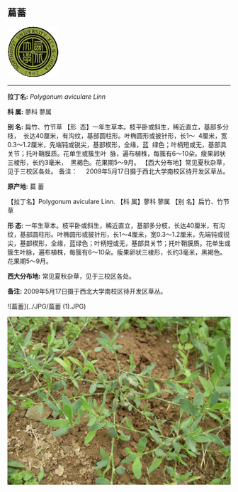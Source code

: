 ## 萹蓄

![西北大学校园网络植物志](../JPG/nwu.gif)

---

**拉丁名:**  _Polygonum aviculare Linn_

**科 属:** 蓼科 蓼属

**别 名:** 扁竹、竹节草
【形  态】一年生草本。枝平卧或斜生，稀近直立，基部多分枝，
 长达40厘米，有沟纹，基部圆柱形。叶椭圆形或披针形，长1～
 4厘米，宽0.3～1.2厘米，先端钝或锐尖，基部楔形，全缘，蓝
 绿色；叶柄短或无，基部具关节；托叶鞘膜质。花单生或簇生叶
 脉，遍布植株，每簇有6～10朵。瘦果卵状三棱形，长约3毫米，
 黑褐色。花果期5～9月。
【西大分布地】常见夏秋杂草，见于三校区各处。
备注：
    2009年5月17日摄于西北大学南校区待开发区草丛。

**原产地:** 萹 蓄

【拉丁名】Polygonum aviculare Linn.
【科 属】蓼科 蓼属
【别 名】扁竹、竹节草

**形  态:** 一年生草本。枝平卧或斜生，稀近直立，基部多分枝，长达40厘米，有沟纹，基部圆柱形。叶椭圆形或披针形，长1～4厘米，宽0.3～1.2厘米，先端钝或锐尖，基部楔形，全缘，蓝绿色；叶柄短或无，基部具关节；托叶鞘膜质。花单生或簇生叶脉，遍布植株，每簇有6～10朵。瘦果卵状三棱形，长约3毫米，黑褐色。花果期5～9月。

**西大分布地:** 常见夏秋杂草，见于三校区各处。

**备注:** 2009年5月17日摄于西北大学南校区待开发区草丛。

![萹蓄](../JPG/萹蓄 (1).JPG) 

![萹蓄](../JPG/萹蓄.JPG) 

